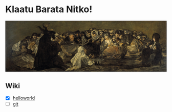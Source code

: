 # Klaatu Barata Nitko!

<p align="center">
  <img src="img/welcome.jpg?raw=true"/>
</p>

## Wiki

- [x] [helloworld](./res/helloworld.md)
- [ ] [git](res/git.md)
